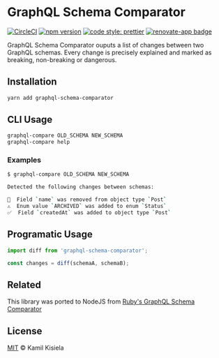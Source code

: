 # GraphQL Schema Comparator

[![CircleCI](https://circleci.com/gh/kamilkisiela/graphql-schema-comparator.svg?style=shield&circle-token=d1cd06aba321ee2b7bf8bd2041104643639463b0)](https://circleci.com/gh/kamilkisiela/graphql-schema-comparator)
[![npm version](https://badge.fury.io/js/graphql-schema-comparator.svg)](https://npmjs.com/package/graphql-schema-comparator)
[![code style: prettier](https://img.shields.io/badge/code_style-prettier-ff69b4.svg?style=flat-square)](https://github.com/prettier/prettier)
[![renovate-app badge](https://img.shields.io/badge/renovate-app-blue.svg)](https://renovateapp.com/)

GraphQL Schema Comparator ouputs a list of changes between two GraphQL schemas. Every change is precisely explained and marked as breaking, non-breaking or dangerous.

## Installation

```bash
yarn add graphql-schema-comparator
```

## CLI Usage

```bash
graphql-compare OLD_SCHEMA NEW_SCHEMA
graphql-compare help
```

### Examples

```bash
$ graphql-compare OLD_SCHEMA NEW_SCHEMA

Detected the following changes between schemas:

🛑  Field `name` was removed from object type `Post`
⚠️  Enum value `ARCHIVED` was added to enum `Status`
✅  Field `createdAt` was added to object type `Post`
```

## Programatic Usage

```typescript
import diff from 'graphql-schema-comparator';

const changes = diff(schemaA, schemaB);
```

## Related

This library was ported to NodeJS from [Ruby's GraphQL Schema Comparator](https://github.com/xuorig/graphql-schema_comparator)

## License

[MIT](https://github.com/kamilkisiela/graphql-schema-comparator/blob/master/LICENSE) © Kamil Kisiela
